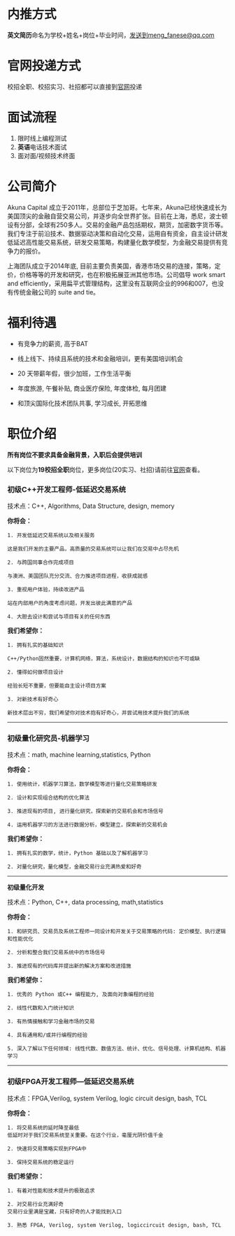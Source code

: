 # 内推方式 
**英文简历**命名为学校+姓名+岗位+毕业时间，发送到meng_fanese@qq.com

# 官网投递方式
校招全职、校招实习、社招都可以直接到[官网](https://akunacapital.com/careers#careers)投递

#  面试流程
1. 限时线上编程测试
2. **英语**电话技术面试
3. 面对面/视频技术终面


# 公司简介
Akuna Capital 成立于2011年，总部位于芝加哥。七年来，Akuna已经快速成长为美国顶尖的金融自营交易公司，并逐步向全世界扩张。目前在上海，悉尼，波士顿设有分部，全球有250多人。交易的金融产品包括期权，期货，加密数字货币等。我们专注于前沿技术、数据驱动决策和自动化交易，运用自有资金，自主设计研发低延迟高性能交易系统，研发交易策略，构建量化数学模型，为金融交易提供有竞争力的报价。

 

上海团队成立于2014年底, 目前主要负责美国，香港市场交易的连接，策略，定价，价格等等的开发和研究，也在积极拓展亚洲其他市场。公司倡导 work smart and efficiently，采用扁平式管理结构，这里没有互联网企业的996和007，也没有传统金融公司的 suite and tie。



# 福利待遇

- 有竞争力的薪资, 高于BAT

- 线上线下、持续且系统的技术和金融培训，更有美国培训机会

- 20 天带薪年假，很少加班，工作生活平衡

- 年度旅游, 午餐补贴, 商业医疗保险, 年度体检, 每月团建

- 和顶尖国际化技术团队共事, 学习成长, 开拓思维



# 职位介绍
**所有岗位不要求具备金融背景，入职后会提供培训**

以下岗位为**19校招全职**岗位，更多岗位(20实习、社招)请前往[官网](https://akunacapital.com/careers#careers)查看。

### 初级C++开发工程师-低延迟交易系统

技术点：C++, Algorithms, Data Structure, design, memory

**你将会：**
```
1. 开发低延迟交易系统以及相关服务

这是我们开发的主要产品，高质量的交易系统可以让我们在交易中占尽先机

2. 与跨国同事合作完成项目

与澳洲、美国团队充分交流、合力推进项目进程，收获成就感

3. 重视用户体验，持续改进产品

站在内部用户的角度考虑问题，开发出彼此满意的产品

4. 大胆去设计和尝试与项目有关的任何东西
```
**我们希望你：**
```
1. 拥有扎实的基础知识

C++/Python固然重要，计算机网络，算法，系统设计，数据结构的知识也不可或缺

2. 懂得如何做项目设计

经验长短不重要，但要能自主设计项目方案

3. 对新技术有好奇心

新技术层出不穷，我们希望你对技术抱有好奇心，并尝试用技术提升我们的系统
```
---

### 初级量化研究员-机器学习

技术点：math, machine learning,statistics, Python

**你将会：**
```
1. 使用统计，机器学习算法，数学模型等进行量化交易策略研发

2. 设计和实现组合结构的优化算法

3. 推进现有的项目, 进行量化研究，探索新的交易机会和市场信号

4. 运用机器学习的方法进行数据分析，模型建立，探索新的交易机会
```

**我们希望你：**
```
1. 拥有扎实的数学，统计，Python 基础以及了解机器学习

2. 对量化研究，量化模型，金融交易行业充满热爱和好奇
```
---

**初级量化开发**

技术点：Python, C++, data processing, math,statistics

**你将会：**
```
1. 和研究员、交易员及系统工程师一同设计和开发关于交易策略的代码: 定价模型、执行逻辑和性能优化

2. 分析和整合我们交易系统中的市场信号

3. 推进现有的代码库并提出新的解决方案和改进措施
```
**我们希望你：**
```
1. 优秀的 Python 或C++ 编程能力, 及面向对象编程的经验

2. 线性代数和入门统计知识

3. 有热情接触和学习金融市场的交易

4. 具有通用和/或并行编程的经验

5. 深入了解以下任何领域: 线性代数、数值方法、统计、优化、信号处理、计算机结构、机器学习
```
  ---

### 初级FPGA开发工程师—低延迟交易系统

技术点：FPGA,Verilog, system Verilog, logic circuit design, bash, TCL

**你将会：**
```
1. 将交易系统的延时降至最低  
低延时对于我们交易系统至关重要。在这个行业，毫厘光阴价值千金

2. 快速将交易策略实现到FPGA中

3. 保持交易系统的稳定运行
```
**我们希望你：**
```
1. 有着对性能和技术提升的极致追求

2. 对交易行业充满好奇  
交易行业里满是宝藏，只有好奇的人才能找到入口

3. 熟悉 FPGA, Verilog, system Verilog, logiccircuit design, bash, TCL
```



